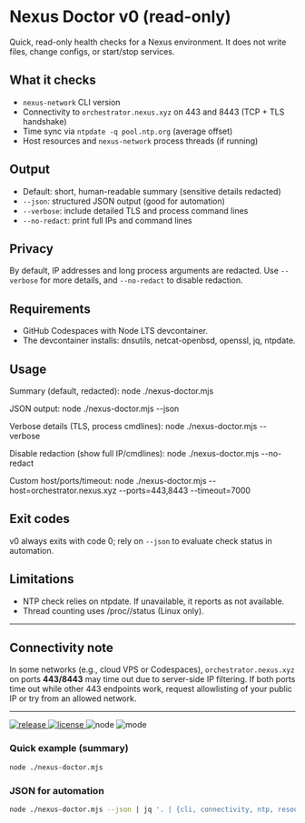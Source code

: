 # Nexus Doctor v0 (read-only)

Quick, read-only health checks for a Nexus environment. It does not write files, change configs, or start/stop services.

## What it checks
- `nexus-network` CLI version
- Connectivity to `orchestrator.nexus.xyz` on 443 and 8443 (TCP + TLS handshake)
- Time sync via `ntpdate -q pool.ntp.org` (average offset)
- Host resources and `nexus-network` process threads (if running)

## Output
- Default: short, human-readable summary (sensitive details redacted)
- `--json`: structured JSON output (good for automation)
- `--verbose`: include detailed TLS and process command lines
- `--no-redact`: print full IPs and command lines

## Privacy
By default, IP addresses and long process arguments are redacted. Use `--verbose` for more details, and `--no-redact` to disable redaction.

## Requirements
- GitHub Codespaces with Node LTS devcontainer.
- The devcontainer installs: dnsutils, netcat-openbsd, openssl, jq, ntpdate.

## Usage
Summary (default, redacted):
  node ./nexus-doctor.mjs

JSON output:
  node ./nexus-doctor.mjs --json

Verbose details (TLS, process cmdlines):
  node ./nexus-doctor.mjs --verbose

Disable redaction (show full IP/cmdlines):
  node ./nexus-doctor.mjs --no-redact

Custom host/ports/timeout:
  node ./nexus-doctor.mjs --host=orchestrator.nexus.xyz --ports=443,8443 --timeout=7000

## Exit codes
v0 always exits with code 0; rely on `--json` to evaluate check status in automation.

## Limitations
- NTP check relies on ntpdate. If unavailable, it reports as not available.
- Thread counting uses /proc/<pid>/status (Linux only).

---

## Connectivity note
In some networks (e.g., cloud VPS or Codespaces), `orchestrator.nexus.xyz` on ports **443/8443** may time out due to server-side IP filtering.
If both ports time out while other 443 endpoints work, request allowlisting of your public IP or try from an allowed network.

---

<p align="left">
  <a href="https://github.com/Wanbogang/nexus-doctor/releases">
    <img alt="release" src="https://img.shields.io/github/v/release/Wanbogang/nexus-doctor?label=release">
  </a>
  <a href="https://github.com/Wanbogang/nexus-doctor/blob/main/LICENSE">
    <img alt="license" src="https://img.shields.io/badge/license-MIT-green">
  </a>
  <img alt="node" src="https://img.shields.io/badge/Node.js-LTS-blue">
  <img alt="mode" src="https://img.shields.io/badge/mode-read--only-informational">
</p>


### Quick example (summary)
```bash
node ./nexus-doctor.mjs
```

### JSON for automation
```bash
node ./nexus-doctor.mjs --json | jq '. | {cli, connectivity, ntp, resources, process}'
```
